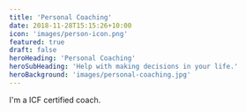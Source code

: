 ```yaml
---
title: 'Personal Coaching'
date: 2018-11-28T15:15:26+10:00
icon: 'images/person-icon.png'
featured: true
draft: false
heroHeading: 'Personal Coaching'
heroSubHeading: 'Help with making decisions in your life.'
heroBackground: 'images/personal-coaching.jpg'
---
```


I'm a ICF certified coach.

